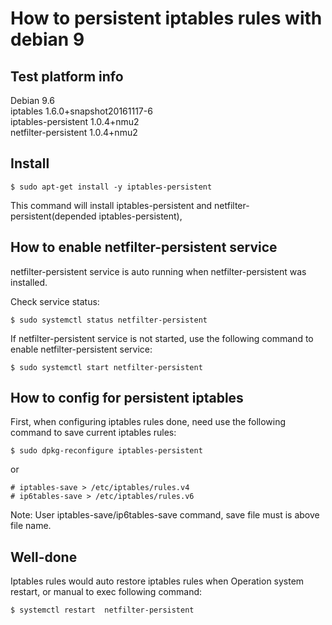# How to persistent iptables rules with debian 9 

## Test platform info 

Debian 9.6   
iptables  1.6.0+snapshot20161117-6   
iptables-persistent  1.0.4+nmu2  
netfilter-persistent  1.0.4+nmu2   

## Install 
```
$ sudo apt-get install -y iptables-persistent
```  
This command will install iptables-persistent and netfilter-persistent(depended iptables-persistent),

## How to enable netfilter-persistent service

netfilter-persistent service is auto running when netfilter-persistent was installed.

Check service status:
```
$ sudo systemctl status netfilter-persistent
```

If netfilter-persistent service is not started, use the following command to enable netfilter-persistent service:
```
$ sudo systemctl start netfilter-persistent
```

## How to config for persistent iptables

First, when configuring iptables rules done, need use the following command to save current iptables rules:
```
$ sudo dpkg-reconfigure iptables-persistent
```  

or

```
# iptables-save > /etc/iptables/rules.v4
# ip6tables-save > /etc/iptables/rules.v6
``` 
Note: User iptables-save/ip6tables-save command, save file must is above file name.

## Well-done 
Iptables rules would auto restore iptables rules when Operation system restart, or manual to exec following command:
```
$ systemctl restart  netfilter-persistent
```
